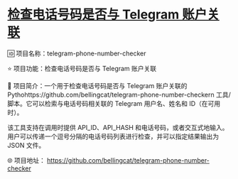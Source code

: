 # [检查电话号码是否与 Telegram 账户关联](https://github.com/myogg/meek/issues/54)

🆔  项目名称：telegram-phone-number-checker

⭐️  项目功能：检查电话号码是否与 Telegram 账户关联

📁  项目简介：一个用于检查电话号码是否与 Telegram 账户关联的 Pythohttps://github.com/bellingcat/telegram-phone-number-checkern 工具/脚本。它可以检索与电话号码相关联的 Telegram 用户名、姓名和 ID（在可用时）。

该工具支持在调用时提供 API_ID、API_HASH 和电话号码，或者交互式地输入。用户可以传递一个逗号分隔的电话号码列表进行检查，并可以指定结果输出为 JSON 文件。

🌐  项目地址：
https://github.com/bellingcat/telegram-phone-number-checker